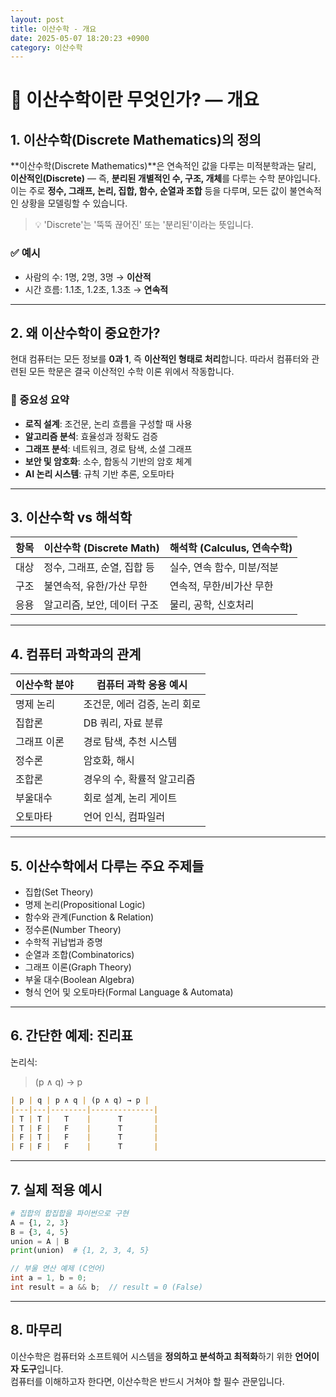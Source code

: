 ```yaml
---
layout: post
title: 이산수학 - 개요
date: 2025-05-07 18:20:23 +0900
category: 이산수학
---
```

# 📘 이산수학이란 무엇인가? — 개요

## 1. 이산수학(Discrete Mathematics)의 정의

**이산수학(Discrete Mathematics)**은 연속적인 값을 다루는 미적분학과는 달리, **이산적인(Discrete)** — 즉, **분리된 개별적인 수, 구조, 개체**를 다루는 수학 분야입니다.  
이는 주로 **정수, 그래프, 논리, 집합, 함수, 순열과 조합** 등을 다루며, 모든 값이 불연속적인 상황을 모델링할 수 있습니다.

> 💡 'Discrete'는 '뚝뚝 끊어진' 또는 '분리된'이라는 뜻입니다.

### ✅ 예시

- 사람의 수: 1명, 2명, 3명 → **이산적**
- 시간 흐름: 1.1초, 1.2초, 1.3초 → **연속적**

---

## 2. 왜 이산수학이 중요한가?

현대 컴퓨터는 모든 정보를 **0과 1**, 즉 **이산적인 형태로 처리**합니다. 따라서 컴퓨터와 관련된 모든 학문은 결국 이산적인 수학 이론 위에서 작동합니다.

### 📌 중요성 요약

- **로직 설계**: 조건문, 논리 흐름을 구성할 때 사용
- **알고리즘 분석**: 효율성과 정확도 검증
- **그래프 분석**: 네트워크, 경로 탐색, 소셜 그래프
- **보안 및 암호화**: 소수, 합동식 기반의 암호 체계
- **AI 논리 시스템**: 규칙 기반 추론, 오토마타

---

## 3. 이산수학 vs 해석학

| 항목 | 이산수학 (Discrete Math) | 해석학 (Calculus, 연속수학) |
|------|---------------------------|-----------------------------|
| 대상 | 정수, 그래프, 순열, 집합 등 | 실수, 연속 함수, 미분/적분 |
| 구조 | 불연속적, 유한/가산 무한 | 연속적, 무한/비가산 무한 |
| 응용 | 알고리즘, 보안, 데이터 구조 | 물리, 공학, 신호처리 |

---

## 4. 컴퓨터 과학과의 관계

| 이산수학 분야 | 컴퓨터 과학 응용 예시 |
|----------------|------------------------|
| 명제 논리 | 조건문, 에러 검증, 논리 회로 |
| 집합론 | DB 쿼리, 자료 분류 |
| 그래프 이론 | 경로 탐색, 추천 시스템 |
| 정수론 | 암호화, 해시 |
| 조합론 | 경우의 수, 확률적 알고리즘 |
| 부울대수 | 회로 설계, 논리 게이트 |
| 오토마타 | 언어 인식, 컴파일러 |

---

## 5. 이산수학에서 다루는 주요 주제들

- 집합(Set Theory)
- 명제 논리(Propositional Logic)
- 함수와 관계(Function & Relation)
- 정수론(Number Theory)
- 수학적 귀납법과 증명
- 순열과 조합(Combinatorics)
- 그래프 이론(Graph Theory)
- 부울 대수(Boolean Algebra)
- 형식 언어 및 오토마타(Formal Language & Automata)

---

## 6. 간단한 예제: 진리표

논리식:  
> (p ∧ q) → p

```markdown
| p | q | p ∧ q | (p ∧ q) → p |
|---|---|--------|--------------|
| T | T |   T    |      T       |
| T | F |   F    |      T       |
| F | T |   F    |      T       |
| F | F |   F    |      T       |
```

---

## 7. 실제 적용 예시

```python
# 집합의 합집합을 파이썬으로 구현
A = {1, 2, 3}
B = {3, 4, 5}
union = A | B
print(union)  # {1, 2, 3, 4, 5}
```

```c
// 부울 연산 예제 (C언어)
int a = 1, b = 0;
int result = a && b;  // result = 0 (False)
```

---

## 8. 마무리

이산수학은 컴퓨터와 소프트웨어 시스템을 **정의하고 분석하고 최적화**하기 위한 **언어이자 도구**입니다.  
컴퓨터를 이해하고자 한다면, 이산수학은 반드시 거쳐야 할 필수 관문입니다.